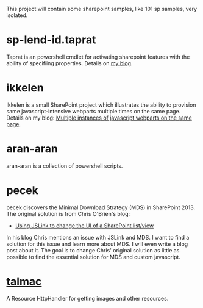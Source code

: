 This project will contain some sharepoint samples, like 101 sp samples, very isolated. 

sp-lend-id.taprat
=================
Taprat is an powershell cmdlet for activating sharepoint features with the ability of specifiing properties. Details on [my blog](http://sharepointkunskap.wordpress.com/2012/04/10/creating-custom-powershell-cmdlet/).

ikkelen
==================
Ikkelen is a small SharePoint project which illustrates the ability to provision same javascript-intensive webparts multiple times on the same page.
Details on my blog: [Multiple instances of javascript webparts on the same page](http://sharepointkunskap.wordpress.com/2012/06/21/multiple-instances-of-javascript-webparts-on-the-same-page/).

aran-aran
====================
aran-aran is a collection of powershell scripts.

pecek
====================
pecek discovers the Minimal Download Strategy (MDS) in SharePoint 2013. The original solution is from Chris O'Brien's blog:

- [Using JSLink to change the UI of a SharePoint list/view](http://www.sharepointnutsandbolts.com/2013/01/using-jslink-to-change-ui-of-sharepoint_20.html)

In his blog Chris mentions an issue with JSLink and MDS. I want to find a solution for this issue and learn more about MDS. I will even write a blog post about it.
The goal is to change Chris' original solution as little as possible to find the essential solution for MDS and custom javascript.

[talmac](https://github.com/mirontoli/sp-lend-id/tree/master/talmac)
=======================
A Resource HttpHandler for getting images and other resources.